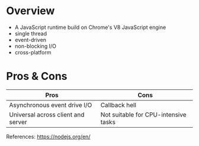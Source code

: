 # Overview

* A JavaScript runtime build on Chrome's V8 JavaScript engine
* single thread
* event-driven
* non-blocking I/O
* cross-platform

# Pros & Cons


|Pros|Cons|
|---|---|
|Asynchronous event drive I/O|Callback hell|
|Universal across client and server|Not suitable for CPU-intensive tasks|

References:
https://nodejs.org/en/

